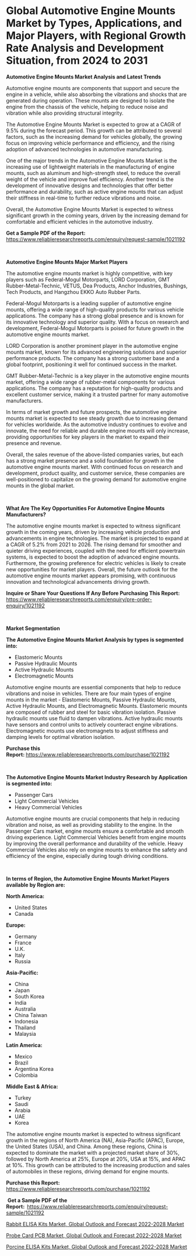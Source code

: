 <p><h1>Global Automotive Engine Mounts Market by Types, Applications, and Major Players, with Regional Growth Rate Analysis and Development Situation, from 2024 to 2031</h1></p><p><strong>Automotive Engine Mounts Market Analysis and Latest Trends</strong></p>
<p><p>Automotive engine mounts are components that support and secure the engine in a vehicle, while also absorbing the vibrations and shocks that are generated during operation. These mounts are designed to isolate the engine from the chassis of the vehicle, helping to reduce noise and vibration while also providing structural integrity.</p><p>The Automotive Engine Mounts Market is expected to grow at a CAGR of 9.5% during the forecast period. This growth can be attributed to several factors, such as the increasing demand for vehicles globally, the growing focus on improving vehicle performance and efficiency, and the rising adoption of advanced technologies in automotive manufacturing.</p><p>One of the major trends in the Automotive Engine Mounts Market is the increasing use of lightweight materials in the manufacturing of engine mounts, such as aluminum and high-strength steel, to reduce the overall weight of the vehicle and improve fuel efficiency. Another trend is the development of innovative designs and technologies that offer better performance and durability, such as active engine mounts that can adjust their stiffness in real-time to further reduce vibrations and noise.</p><p>Overall, the Automotive Engine Mounts Market is expected to witness significant growth in the coming years, driven by the increasing demand for comfortable and efficient vehicles in the automotive industry.</p></p>
<p><strong>Get a Sample PDF of the Report:&nbsp;</strong> <a href="https://www.reliableresearchreports.com/enquiry/request-sample/1021192">https://www.reliableresearchreports.com/enquiry/request-sample/1021192</a></p>
<p>&nbsp;</p>
<p><strong>Automotive Engine Mounts Major Market Players</strong></p>
<p><p>The automotive engine mounts market is highly competitive, with key players such as Federal-Mogul Motorparts, LORD Corporation, GMT Rubber-Metal-Technic, VETUS, Dea Products, Anchor Industries, Bushings, Tech Products, and Hangzhou EKKO Auto Rubber Parts.</p><p>Federal-Mogul Motorparts is a leading supplier of automotive engine mounts, offering a wide range of high-quality products for various vehicle applications. The company has a strong global presence and is known for its innovative technology and superior quality. With a focus on research and development, Federal-Mogul Motorparts is poised for future growth in the automotive engine mounts market.</p><p>LORD Corporation is another prominent player in the automotive engine mounts market, known for its advanced engineering solutions and superior performance products. The company has a strong customer base and a global footprint, positioning it well for continued success in the market.</p><p>GMT Rubber-Metal-Technic is a key player in the automotive engine mounts market, offering a wide range of rubber-metal components for various applications. The company has a reputation for high-quality products and excellent customer service, making it a trusted partner for many automotive manufacturers.</p><p>In terms of market growth and future prospects, the automotive engine mounts market is expected to see steady growth due to increasing demand for vehicles worldwide. As the automotive industry continues to evolve and innovate, the need for reliable and durable engine mounts will only increase, providing opportunities for key players in the market to expand their presence and revenue.</p><p>Overall, the sales revenue of the above-listed companies varies, but each has a strong market presence and a solid foundation for growth in the automotive engine mounts market. With continued focus on research and development, product quality, and customer service, these companies are well-positioned to capitalize on the growing demand for automotive engine mounts in the global market.</p></p>
<p>&nbsp;</p>
<p><strong>What Are The Key Opportunities For Automotive Engine Mounts Manufacturers?</strong></p>
<p><p>The automotive engine mounts market is expected to witness significant growth in the coming years, driven by increasing vehicle production and advancements in engine technologies. The market is projected to expand at a CAGR of 5.2% from 2021 to 2026. The rising demand for smoother and quieter driving experiences, coupled with the need for efficient powertrain systems, is expected to boost the adoption of advanced engine mounts. Furthermore, the growing preference for electric vehicles is likely to create new opportunities for market players. Overall, the future outlook for the automotive engine mounts market appears promising, with continuous innovation and technological advancements driving growth.</p></p>
<p><strong>Inquire or Share Your Questions If Any Before Purchasing This Report:</strong> <a href="https://www.reliableresearchreports.com/enquiry/pre-order-enquiry/1021192">https://www.reliableresearchreports.com/enquiry/pre-order-enquiry/1021192</a></p>
<p>&nbsp;</p>
<p><strong>Market Segmentation</strong></p>
<p><strong>The Automotive Engine Mounts Market Analysis by types is segmented into:</strong></p>
<p><ul><li>Elastomeric Mounts</li><li>Passive Hydraulic Mounts</li><li>Active Hydraulic Mounts</li><li>Electromagnetic Mounts</li></ul></p>
<p><p>Automotive engine mounts are essential components that help to reduce vibrations and noise in vehicles. There are four main types of engine mounts in the market - Elastomeric Mounts, Passive Hydraulic Mounts, Active Hydraulic Mounts, and Electromagnetic Mounts. Elastomeric mounts are composed of rubber and steel for basic vibration isolation. Passive hydraulic mounts use fluid to dampen vibrations. Active hydraulic mounts have sensors and control units to actively counteract engine vibrations. Electromagnetic mounts use electromagnets to adjust stiffness and damping levels for optimal vibration isolation.</p></p>
<p><strong>Purchase this Report:&nbsp;</strong><a href="https://www.reliableresearchreports.com/purchase/1021192">https://www.reliableresearchreports.com/purchase/1021192</a></p>
<p>&nbsp;</p>
<p><strong>The Automotive Engine Mounts Market Industry Research by Application is segmented into:</strong></p>
<p><ul><li>Passenger Cars</li><li>Light Commercial Vehicles</li><li>Heavy Commercial Vehicles</li></ul></p>
<p><p>Automotive engine mounts are crucial components that help in reducing vibration and noise, as well as providing stability to the engine. In the Passenger Cars market, engine mounts ensure a comfortable and smooth driving experience. Light Commercial Vehicles benefit from engine mounts by improving the overall performance and durability of the vehicle. Heavy Commercial Vehicles also rely on engine mounts to enhance the safety and efficiency of the engine, especially during tough driving conditions.</p></p>
<p>&nbsp;</p>
<p><strong>In terms of Region, the Automotive Engine Mounts Market Players available by Region are:</strong></p>
<p>
    <p> <strong> North America: </strong>
        <ul>
            <li>United States</li>
            <li>Canada</li>
        </ul>
        </p> 
    <p> <strong> Europe: </strong>
        <ul>
            <li>Germany</li>
            <li>France</li>
            <li>U.K.</li>
            <li>Italy</li>
            <li>Russia</li>
        </ul>
        </p> 
    <p> <strong> Asia-Pacific: </strong>
        <ul>
            <li>China</li>
            <li>Japan</li>
            <li>South Korea</li>
            <li>India</li>
            <li>Australia</li>
            <li>China Taiwan</li>
            <li>Indonesia</li>
            <li>Thailand</li>
            <li>Malaysia</li>
        </ul>
        </p> 
    <p> <strong> Latin America: </strong>
        <ul>
            <li>Mexico</li>
            <li>Brazil</li>
            <li>Argentina Korea</li>
            <li>Colombia</li>
        </ul>
        </p> 
    <p> <strong> Middle East & Africa: </strong>
        <ul>
            <li>Turkey</li>
            <li>Saudi</li>
            <li>Arabia</li>
            <li>UAE</li>
            <li>Korea</li>
        </ul>
    </p>
    </p>
<p><p>The automotive engine mounts market is expected to witness significant growth in the regions of North America (NA), Asia-Pacific (APAC), Europe, the United States (USA), and China. Among these regions, China is expected to dominate the market with a projected market share of 30%, followed by North America at 25%, Europe at 20%, USA at 15%, and APAC at 10%. This growth can be attributed to the increasing production and sales of automobiles in these regions, driving demand for engine mounts.</p></p>
<p><strong>Purchase this Report: </strong><a href="https://www.reliableresearchreports.com/purchase/1021192">https://www.reliableresearchreports.com/purchase/1021192</a></p>
<p>&nbsp;<strong>Get a Sample PDF of the Report:&nbsp;&nbsp;</strong><a href="https://www.reliableresearchreports.com/enquiry/request-sample/1021192">https://www.reliableresearchreports.com/enquiry/request-sample/1021192</a></p>
<p><strong></strong></p>
<p><p><a href="https://view.publitas.com/reportprime-1/rabbit-elisa-kits-market-global-outlook-and-forecast-2022-2028-market-size-2023-2030-global-industrial-analysis-key-geographical-regions-market-share-top-key-players-product-types-and-forecast-research-report/">Rabbit ELISA Kits Market, Global Outlook and Forecast 2022-2028 Market</a></p><p><a href="https://view.publitas.com/reportprime-1/probe-card-pcb-market-global-outlook-and-forecast-2022-2028-market-research-report-unlocks-analysis-on-the-market-financial-status-market-size-and-market-revenue-upto-2030/">Probe Card PCB Market, Global Outlook and Forecast 2022-2028 Market</a></p><p><a href="https://view.publitas.com/reportprime-1/porcine-elisa-kits-market-global-outlook-and-forecast-2022-2028-market-challenges-opportunities-and-growth-drivers-and-major-market-players-forecasted-for-period-from-2023-2030/">Porcine ELISA Kits Market, Global Outlook and Forecast 2022-2028 Market</a></p></p>